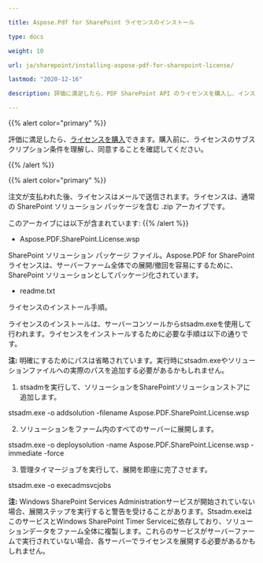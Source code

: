 ```yaml
---

title: Aspose.Pdf for SharePoint ライセンスのインストール

type: docs

weight: 10

url: ja/sharepoint/installing-aspose-pdf-for-sharepoint-license/

lastmod: "2020-12-16"

description: 評価に満足したら、PDF SharePoint API のライセンスを購入し、インストール手順に従って適用します。

---
```


{{% alert color="primary" %}}

評価に満足したら、[ライセンスを購入](https://purchase.aspose.com/buy)できます。購入前に、ライセンスのサブスクリプション条件を理解し、同意することを確認してください。

{{% /alert %}}

{{% alert color="primary" %}}

注文が支払われた後、ライセンスはメールで送信されます。ライセンスは、通常の SharePoint ソリューション パッケージを含む .zip アーカイブです。

このアーカイブには以下が含まれています:
{{% /alert %}}

- Aspose.PDF.SharePoint.License.wsp

SharePoint ソリューション パッケージ ファイル。Aspose.PDF for SharePoint ライセンスは、サーバーファーム全体での展開/撤回を容易にするために、SharePoint ソリューションとしてパッケージ化されています。

- readme.txt

ライセンスのインストール手順。


 ライセンスのインストールは、サーバーコンソールからstsadm.exeを使用して行われます。ライセンスをインストールするために必要な手順は以下の通りです。

**注:** 明確にするためにパスは省略されています。実行時にstsadm.exeやソリューションファイルへの実際のパスを追加する必要があるかもしれません。

1. stsadmを実行して、ソリューションをSharePointソリューションストアに追加します。

stsadm.exe -o addsolution -filename Aspose.PDF.SharePoint.License.wsp

2. ソリューションをファーム内のすべてのサーバーに展開します。

stsadm.exe -o deploysolution -name Aspose.PDF.SharePoint.License.wsp -immediate -force

3. 管理タイマージョブを実行して、展開を即座に完了させます。

stsadm.exe -o execadmsvcjobs

**注:** Windows SharePoint Services Administrationサービスが開始されていない場合、展開ステップを実行すると警告を受けることがあります。Stsadm.exeはこのサービスとWindows SharePoint Timer Serviceに依存しており、ソリューションデータをファーム全体に複製します。これらのサービスがサーバーファームで実行されていない場合、各サーバーでライセンスを展開する必要があるかもしれません。